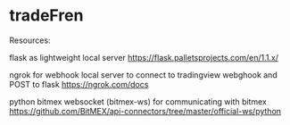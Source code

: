 # tradeFren


Resources:

flask as lightweight local server
https://flask.palletsprojects.com/en/1.1.x/


ngrok for webhook local server to connect to tradingview webghook and POST to flask
https://ngrok.com/docs


python bitmex websocket (bitmex-ws) for communicating with bitmex
https://github.com/BitMEX/api-connectors/tree/master/official-ws/python


